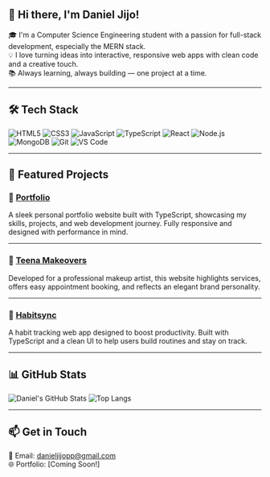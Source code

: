 ## 👋 Hi there, I'm Daniel Jijo!

🎓 I'm a Computer Science Engineering student with a passion for full-stack development, especially the MERN stack.  
💡 I love turning ideas into interactive, responsive web apps with clean code and a creative touch.  
📚 Always learning, always building — one project at a time.

---

## 🛠️ Tech Stack

![HTML5](https://img.shields.io/badge/-HTML5-E34F26?style=flat&logo=html5&logoColor=white)
![CSS3](https://img.shields.io/badge/-CSS3-1572B6?style=flat&logo=css3)
![JavaScript](https://img.shields.io/badge/-JavaScript-F7DF1E?style=flat&logo=javascript&logoColor=black)
![TypeScript](https://img.shields.io/badge/-TypeScript-3178C6?style=flat&logo=typescript&logoColor=white)
![React](https://img.shields.io/badge/-React-61DAFB?style=flat&logo=react)
![Node.js](https://img.shields.io/badge/-Node.js-339933?style=flat&logo=node.js&logoColor=white)
![MongoDB](https://img.shields.io/badge/-MongoDB-47A248?style=flat&logo=mongodb&logoColor=white)
![Git](https://img.shields.io/badge/-Git-F05032?style=flat&logo=git&logoColor=white)
![VS Code](https://img.shields.io/badge/-VSCode-007ACC?style=flat&logo=visual-studio-code)

---

## 📌 Featured Projects

### 🚀 [Portfolio](https://github.com/DanielJijo/Portfolio)  
A sleek personal portfolio website built with TypeScript, showcasing my skills, projects, and web development journey. Fully responsive and designed with performance in mind.

---

### 💄 [Teena Makeovers](https://github.com/DanielJijo/teena-makeovers)  
Developed for a professional makeup artist, this website highlights services, offers easy appointment booking, and reflects an elegant brand personality.

---

### 📅 [Habitsync](https://github.com/DanielJijo/Habitsync)  
A habit tracking web app designed to boost productivity. Built with TypeScript and a clean UI to help users build routines and stay on track.

---

## 📊 GitHub Stats

![Daniel's GitHub Stats](https://github-readme-stats.vercel.app/api?username=DanielJijo&show_icons=true&theme=radical)
![Top Langs](https://github-readme-stats.vercel.app/api/top-langs/?username=DanielJijo&layout=compact&theme=radical)

---

## 📫 Get in Touch

📧 Email: [danieljijopp@gmail.com](mailto:danieljijopp@gmail.com)  
🌐 Portfolio: [Coming Soon!]
